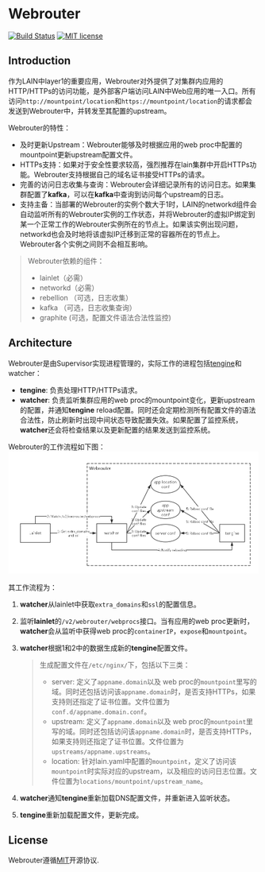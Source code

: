 # Webrouter
[![Build Status](https://travis-ci.org/laincloud/webrouter.svg?branch=master)](https://travis-ci.org/laincloud/webrouter) [![MIT license](https://img.shields.io/github/license/mashape/apistatus.svg)](https://opensource.org/licenses/MIT)

## Introduction
作为LAIN中layer1的重要应用，Webrouter对外提供了对集群内应用的HTTP/HTTPs的访问功能，是外部客户端访问LAIN中Web应用的唯一入口。所有访问`http://mountpoint/location`和`https://mountpoint/location`的请求都会发送到Webrouter中，并转发至其配置的upstream。

Webrouter的特性：
- 及时更新Upstream：Webrouter能够及时根据应用的web proc中配置的mountpoint更新upstream配置文件。
- HTTPs支持：如果对于安全性要求较高，强烈推荐在lain集群中开启HTTPs功能。Webrouter支持根据自己的域名证书接受HTTPs的请求。
- 完善的访问日志收集与查询：Webrouter会详细记录所有的访问日志。如果集群配置了**kafka**，可以在**kafka**中查询到访问每个upstream的日志。
- 支持主备：当部署的Webrouter的实例个数大于1时，LAIN的networkd组件会自动监听所有的Webrouter实例的工作状态，并将Webrouter的虚拟IP绑定到某一个正常工作的Webrouter实例所在的节点上。如果该实例出现问题，networkd也会及时地将该虚拟IP迁移到正常的容器所在的节点上。Webrouter各个实例之间则不会相互影响。

> Webrouter依赖的组件：
> - lainlet（必需）
> - networkd（必需）
> - rebellion （可选，日志收集）
> - kafka （可选，日志收集查询）
> - graphite (可选，配置文件语法合法性监控)

## Architecture
Webrouter是由Supervisor实现进程管理的，实际工作的进程包括[tengine](http://tengine.taobao.org/)和watcher：
- **tengine**:  负责处理HTTP/HTTPs请求。
- **watcher**: 负责监听集群应用的web proc的mountpoint变化，更新upstream的配置，并通知**tengine** reload配置。同时还会定期检测所有配置文件的语法合法性，防止刷新时出现中间状态导致配置失效。如果配置了监控系统，**watcher**还会将检查结果以及更新配置的结果发送到监控系统。

Webrouter的工作流程如下图：
![Webrouter工作流程](webrouter.png)

其工作流程为：

1.  **watcher**从lainlet中获取`extra_domains`和`ssl`的配置信息。

1.  监听**lainlet**的`/v2/webrouter/webprocs`接口。当有应用的web proc更新时， **watcher**会从监听中获得web proc的`containerIP`，`expose`和`mountpoint`。

1.  **watcher**根据1和2中的数据生成新的**tengine**配置文件。

    > 生成配置文件在`/etc/nginx/`下，包括以下三类：
    > - server: 定义了`appname.domain`以及 web proc的`mountpoint`里写的域。同时还包括访问该`appname.domain`时，是否支持HTTPs，如果支持则还指定了证书位置。文件位置为`conf.d/appname.domain.conf`。
    > - upstream: 定义了`appname.domain`以及 web proc的`mountpoint`里写的域。同时还包括访问该`appname.domain`时，是否支持HTTPs，如果支持则还指定了证书位置。文件位置为`upstreams/appname.upstreams`。
    > - location: 针对lain.yaml中配置的`mountpoint`，定义了访问该`mountpoint`时实际对应的upstream，以及相应的访问日志位置。文件位置为`locations/mountpoint/upstream_name`。

1.  **watcher**通知**tengine**重新加载DNS配置文件，并重新进入监听状态。

1.  **tengine**重新加载配置文件，更新完成。

## License
Webrouter遵循[MIT](https://github.com/laincloud/webrouter/blob/master/LICENSE)开源协议.
